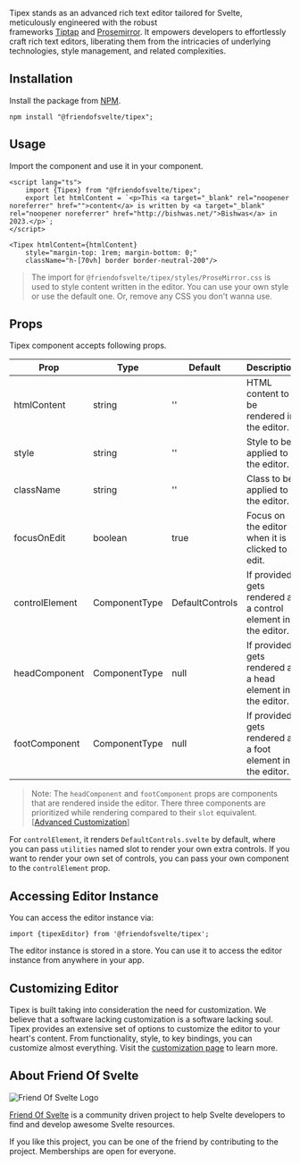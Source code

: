 Tipex stands as an advanced rich text editor tailored for Svelte, meticulously engineered with the robust frameworks [Tiptap](https://tiptap.dev/) and [Prosemirror](https://prosemirror.net/). It empowers developers to effortlessly craft rich text editors, liberating them from the intricacies of underlying technologies, style management, and related complexities.

Installation
------------

Install the package from [NPM](https://www.npmjs.com/package/@friendofsvelte/tipex).

```
npm install "@friendofsvelte/tipex";
```

Usage
-----

Import the component and use it in your component.

```
<script lang="ts">
    import {Tipex} from "@friendofsvelte/tipex";
    export let htmlContent = `<p>This <a target="_blank" rel="noopener noreferrer" href="">content</a> is written by <a target="_blank" rel="noopener noreferrer" href="http://bishwas.net/">Bishwas</a> in 2023.</p>`;
</script>

<Tipex htmlContent={htmlContent}
    style="margin-top: 1rem; margin-bottom: 0;"
    className="h-[70vh] border border-neutral-200"/>
```

> The import for `@friendofsvelte/tipex/styles/ProseMirror.css` is used to style content written in the editor. You can use your own style or use the default one. Or, remove any CSS you don't wanna use.

Props
-----

Tipex component accepts following props.

| Prop | Type | Default | Description |
| --- | --- | --- | --- |
| htmlContent | string | '' | HTML content to be rendered in the editor. |
| style | string | '' | Style to be applied to the editor. |
| className | string | '' | Class to be applied to the editor. |
| focusOnEdit | boolean | true | Focus on the editor when it is clicked to edit. |
| controlElement | ComponentType | DefaultControls | If provided, gets rendered as a control element in the editor. |
| headComponent | ComponentType | null | If provided, gets rendered as a head element in the editor. |
| footComponent | ComponentType | null | If provided, gets rendered as a foot element in the editor. |

> Note: The `headComponent` and `footComponent` props are components that are rendered inside the editor. There three components are prioritized while rendering compared to their `slot` equivalent. [[Advanced Customization](https://tipex.pages.dev/customization#advanced-customization)]

For `controlElement`, it renders `DefaultControls.svelte` by default, where you can pass `utilities` named slot to render your own extra controls. If you want to render your own set of controls, you can pass your own component to the `controlElement` prop.

Accessing Editor Instance
-------------------------

You can access the editor instance via:

```
import {tipexEditor} from '@friendofsvelte/tipex';
```

The editor instance is stored in a store. You can use it to access the editor instance from anywhere in your app.

Customizing Editor
------------------

Tipex is built taking into consideration the need for customization. We believe that a software lacking customization is a software lacking soul. Tipex provides an extensive set of options to customize the editor to your heart's content. From functionality, style, to key bindings, you can customize almost everything. Visit the [customization page](https://tipex.pages.dev/customization) to learn more.

About Friend Of Svelte
----------------------

![Friend Of Svelte Logo](https://avatars.githubusercontent.com/u/143795012?s=200&v=4)

[Friend Of Svelte](https://github.com/friendofsvelte) is a community driven project to help Svelte developers to find and develop awesome Svelte resources.

If you like this project, you can be one of the friend by contributing to the project. Memberships are open for everyone.